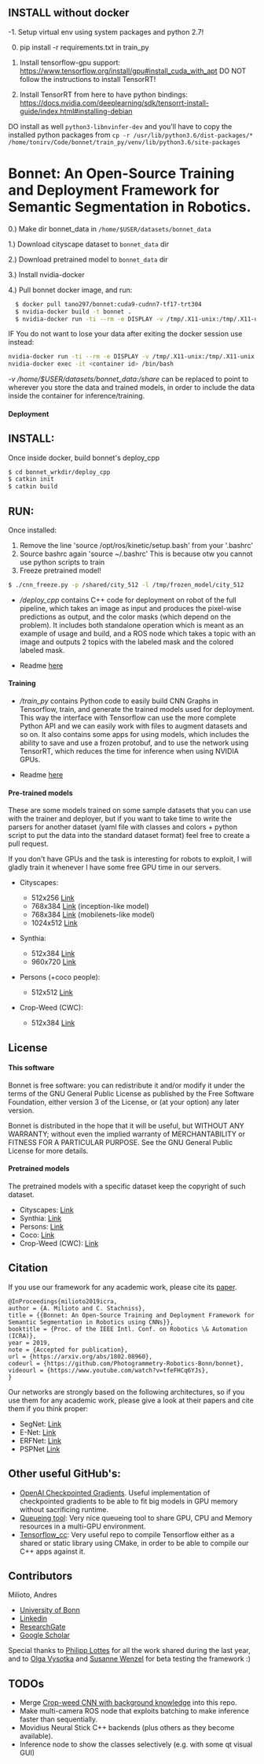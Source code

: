 ## INSTALL without docker

-1. Setup virtual env using system packages and python 2.7!

0. pip install -r requirements.txt in train_py

1. Install tensorflow-gpu support: https://www.tensorflow.org/install/gpu#install_cuda_with_apt
DO NOT follow the instructions to install TensorRT!

2. Install TensorRT from here to have python bindings:
https://docs.nvidia.com/deeplearning/sdk/tensorrt-install-guide/index.html#installing-debian

DO install as well `python3-libnvinfer-dev` and you'll have to copy the installed python packages
from `cp -r /usr/lib/python3.6/dist-packages/* /home/tonirv/Code/bonnet/train_py/venv/lib/python3.6/site-packages`


# Bonnet: An Open-Source Training and Deployment Framework for Semantic Segmentation in Robotics.
0.) Make dir bonnet_data in `/home/$USER/datasets/bonnet_data`

1.) Download cityscape dataset to `bonnet_data` dir

2.) Download pretrained model to `bonnet_data` dir

3.) Install nvidia-docker

4.) Pull bonnet docker image, and run:

```sh
  $ docker pull tano297/bonnet:cuda9-cudnn7-tf17-trt304
  $ nvidia-docker build -t bonnet .
  $ nvidia-docker run -ti --rm -e DISPLAY -v /tmp/.X11-unix:/tmp/.X11-unix -v $HOME/.Xauthority:/home/developer/.Xauthority -v /home/$USER/datasets/bonnet_data:/shared --net=host --pid=host --ipc=host bonnet /bin/bash
```

IF You do not want to lose your data after exiting the docker session use instead:
```sh
nvidia-docker run -ti --rm -e DISPLAY -v /tmp/.X11-unix:/tmp/.X11-unix -v $HOME/.Xauthority:/home/developer/.Xauthority -v /home/$USER/datasets/bonnet_data:/shared --net=host --pid=host --ipc=host bonnet /bin/bash
nvidia-docker exec -it <container id> /bin/bash
```

_-v /home/$USER/datasets/bonnet_data:/share_ can be replaced to point to wherever you store the data and trained models, in order to include the data inside the container for inference/training.

#### Deployment

## INSTALL:

Once inside docker, build bonnet's deploy_cpp
```sh
$ cd bonnet_wrkdir/deploy_cpp
$ catkin init
$ catkin build
```

## RUN:

Once installed:
1) Remove the line 'source /opt/ros/kinetic/setup.bash' from your '.bashrc'
2) Source bashrc again 'source ~/.bashrc' This is because otw you cannot use python scripts to train
3) Freeze pretrained model!
```sh
$ ./cnn_freeze.py -p /shared/city_512 -l /tmp/frozen_model/city_512
```
 

- _/deploy_cpp_ contains C++ code for deployment on robot of the full pipeline,
which takes an image as input and produces the pixel-wise predictions
as output, and the color masks (which depend on the problem). It includes both
standalone operation which is meant as an example of usage and build, and a ROS
node which takes a topic with an image and outputs 2 topics with the labeled mask
and the colored labeled mask.

- Readme [here](deploy_cpp/README.md)

#### Training

- _/train_py_ contains Python code to easily build CNN Graphs in Tensorflow,
train, and generate the trained models used for deployment. This way the
interface with Tensorflow can use the more complete Python API and we can easily
work with files to augment datasets and so on. It also contains some apps for using
models, which includes the ability to save and use a frozen protobuf, and to use
the network using TensorRT, which reduces the time for inference when using NVIDIA
GPUs.

- Readme [here](train_py/README.md)

#### Pre-trained models

These are some models trained on some sample datasets that you can use with the trainer and deployer,
but if you want to take time to write the parsers for another dataset (yaml file with classes and colors + python script to
put the data into the standard dataset format) feel free to create a pull request.

If you don't have GPUs and the task is interesting for robots to exploit, I will
gladly train it whenever I have some free GPU time in our servers.

- Cityscapes:
  - 512x256 [Link](http://www.ipb.uni-bonn.de/html/projects/bonnet/pretrained-models/v0.2/city_512.tar.gz)
  - 768x384 [Link](http://www.ipb.uni-bonn.de/html/projects/bonnet/pretrained-models/v0.2/city_768_inception.tar.gz) (inception-like model)
  - 768x384 [Link](http://www.ipb.uni-bonn.de/html/projects/bonnet/pretrained-models/v0.2/city_768_mobilenets.tar.gz) (mobilenets-like model)
  - 1024x512 [Link](http://www.ipb.uni-bonn.de/html/projects/bonnet/pretrained-models/v0.2/city_1024.tar.gz)
- Synthia:
  - 512x384 [Link](http://www.ipb.uni-bonn.de/html/projects/bonnet/pretrained-models/v0.2/synthia_512.tar.gz)
  - 960x720 [Link](http://www.ipb.uni-bonn.de/html/projects/bonnet/pretrained-models/v0.2/synthia_960.tar.gz)

- Persons (+coco people):
  - 512x512 [Link](http://www.ipb.uni-bonn.de/html/projects/bonnet/pretrained-models/v0.2/persons_512.tar.gz)

- Crop-Weed (CWC):
  - 512x384 [Link](http://www.ipb.uni-bonn.de/html/projects/bonnet/pretrained-models/v0.2/cwc_512.tar.gz)

## License

#### This software

Bonnet is free software: you can redistribute it and/or modify
it under the terms of the GNU General Public License as published by
the Free Software Foundation, either version 3 of the License, or
(at your option) any later version.

Bonnet is distributed in the hope that it will be useful,
but WITHOUT ANY WARRANTY; without even the implied warranty of
MERCHANTABILITY or FITNESS FOR A PARTICULAR PURPOSE.  See the
GNU General Public License for more details.

#### Pretrained models

The pretrained models with a specific dataset keep the copyright of such dataset.

- Cityscapes: [Link](https://www.cityscapes-dataset.com)
- Synthia: [Link](http://synthia-dataset.net)
- Persons: [Link](https://supervise.ly)
- Coco: [Link](http://cocodataset.org/#home)
- Crop-Weed (CWC): [Link](http://www.ipb.uni-bonn.de/data/sugarbeets2016/)

## Citation

If you use our framework for any academic work, please cite its [paper](https://arxiv.org/abs/1802.08960).

```
@InProceedings{milioto2019icra,
author = {A. Milioto and C. Stachniss},
title = {{Bonnet: An Open-Source Training and Deployment Framework for Semantic Segmentation in Robotics using CNNs}},
booktitle = {Proc. of the IEEE Intl. Conf. on Robotics \& Automation (ICRA)},
year = 2019,
note = {Accepted for publication},
url = {https://arxiv.org/abs/1802.08960},
codeurl = {https://github.com/Photogrammetry-Robotics-Bonn/bonnet},
videourl = {https://www.youtube.com/watch?v=tfeFHCq6YJs},
}
```

Our networks are strongly based on the following architectures, so if you
use them for any academic work, please give a look at their papers and cite them
if you think proper:

- SegNet: [Link](https://arxiv.org/abs/1511.00561)
- E-Net: [Link](https://arxiv.org/abs/1606.02147)
- ERFNet: [Link](http://www.robesafe.uah.es/personal/eduardo.romera/pdfs/Romera17tits.pdf)
- PSPNet [Link](https://arxiv.org/abs/1612.01105)

## Other useful GitHub's:
- [OpenAI Checkpointed Gradients](https://github.com/openai/gradient-checkpointing). Useful
implementation of checkpointed gradients to be able to fit big models in GPU memory without sacrificing
runtime.
- [Queueing tool](https://github.com/alexanderrichard/queueing-tool): Very nice
queueing tool to share GPU, CPU and Memory resources in a multi-GPU environment.
- [Tensorflow_cc](https://github.com/FloopCZ/tensorflow_cc): Very useful repo
to compile Tensorflow either as a shared or static library using CMake, in order
to be able to compile our C++ apps against it.

## Contributors

Milioto, Andres
- [University of Bonn](http://www.ipb.uni-bonn.de/people/andres-milioto/)
- [Linkedin](https://www.linkedin.com/in/amilioto/)
- [ResearchGate](https://www.researchgate.net/profile/Andres_Milioto)
- [Google Scholar](https://scholar.google.de/citations?user=LzsKE7IAAAAJ&hl=en)

Special thanks to [Philipp Lottes](http://www.ipb.uni-bonn.de/people/philipp-lottes/)
for all the work shared during the last year, and to [Olga Vysotka](http://www.ipb.uni-bonn.de/people/olga-vysotska/) and
[Susanne Wenzel](http://www.ipb.uni-bonn.de/people/susanne-wenzel/) for beta testing the 
framework :)

## TODOs

- Merge [Crop-weed CNN with background knowledge](https://arxiv.org/pdf/1709.06764.pdf) into this repo.
- Make multi-camera ROS node that exploits batching to make inference faster than sequentially.
- Movidius Neural Stick C++ backends (plus others as they become available).
- Inference node to show the classes selectively (e.g. with some qt visual GUI)
